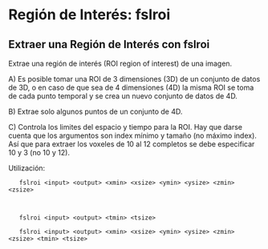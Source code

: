 Región de Interés: fslroi
=========================

## Extraer una Región de Interés con fslroi ##

Extrae una región de interés (ROI region of interest) de una imagen.

A) Es posible tomar una ROI de 3 dimensiones (3D) de un conjunto de datos de 3D, o en caso de que sea de 4 dimensiones (4D) la misma ROI se toma de cada punto temporal y se crea un nuevo conjunto de datos de 4D.

B) Extrae solo algunos puntos de un conjunto de 4D.

C) Controla los limites del espacio y tiempo para la ROI. Hay que darse cuenta que los argumentos son index mínimo y tamaño (no máximo index). Así que para extraer los voxeles de 10 al 12 completos se debe especificar 10 y 3 (no 10 y 12).


Utilización:

       fslroi <input> <output> <xmin> <xsize> <ymin> <ysize> <zmin> <zsize> 

  

       fslroi <input> <output> <tmin> <tsize>       

       fslroi <input> <output> <xmin> <xsize> <ymin> <ysize> <zmin> <zsize> <tmin> <tsize>       

  
